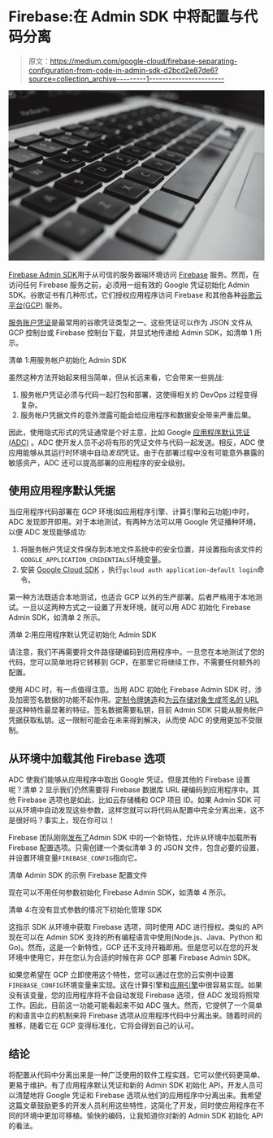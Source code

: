 # Firebase:在 Admin SDK 中将配置与代码分离

> 原文：<https://medium.com/google-cloud/firebase-separating-configuration-from-code-in-admin-sdk-d2bcd2e87de6?source=collection_archive---------1----------------------->

![](img/3792090230a81d453c78befc8e2a0535.png)

[Firebase Admin SDK](https://firebase.google.com/docs/admin/setup)用于从可信的服务器端环境访问 [Firebase](https://firebase.google.com/) 服务。然而，在访问任何 Firebase 服务之前，必须用一组有效的 Google 凭证初始化 Admin SDK。谷歌证书有几种形式，它们授权应用程序访问 Firebase 和其他各种[谷歌云平台(GCP)](https://cloud.google.com) 服务。

[服务账户凭证](https://cloud.google.com/compute/docs/access/service-accounts)是最常用的谷歌凭证类型之一。这些凭证可以作为 JSON 文件从 GCP 控制台或 Firebase 控制台下载，并显式地传递给 Admin SDK，如清单 1 所示。

清单 1:用服务帐户初始化 Admin SDK

虽然这种方法开始起来相当简单，但从长远来看，它会带来一些挑战:

1.  服务帐户凭证必须与代码一起打包和部署，这使得相关的 DevOps 过程变得复杂。
2.  服务帐户凭据文件的意外泄露可能会给应用程序和数据安全带来严重后果。

因此，使用隐式形式的凭证通常是个好主意，比如 Google [应用程序默认凭证(ADC)](https://developers.google.com/identity/protocols/application-default-credentials) 。ADC 使开发人员不必将有形的凭证文件与代码一起发送。相反，ADC 使应用能够从其运行时环境中自动*发现*凭证。由于在部署过程中没有可能意外暴露的敏感资产，ADC 还可以提高部署的应用程序的安全级别。

## 使用应用程序默认凭据

当应用程序代码部署在 GCP 环境(如应用程序引擎、计算引擎和云功能)中时，ADC 发现即开即用。对于本地测试，有两种方法可以用 Google 凭证播种环境，以便 ADC 发现能够成功:

1.  将服务帐户凭证文件保存到本地文件系统中的安全位置，并设置指向该文件的`GOOGLE_APPLICATION_CREDENTIALS`环境变量。
2.  安装 [Google Cloud SDK](https://cloud.google.com/sdk/) ，执行`gcloud auth application-default login`命令。

第一种方法既适合本地测试，也适合 GCP 以外的生产部署。后者严格用于本地测试。一旦以这两种方式之一设置了开发环境，就可以用 ADC 初始化 Firebase Admin SDK，如清单 2 所示。

清单 2:用应用程序默认凭证初始化 Admin SDK

请注意，我们不再需要将文件路径硬编码到应用程序中。一旦您在本地测试了您的代码，您可以简单地将它转移到 GCP，在那里它将继续工作，不需要任何额外的配置。

使用 ADC 时，有一点值得注意。当用 ADC 初始化 Firebase Admin SDK 时，涉及加密签名数据的功能不起作用。[定制令牌铸造](https://firebase.google.com/docs/auth/admin/create-custom-tokens)和[为云存储对象生成签名的 URL](https://cloud.google.com/storage/docs/access-control/create-signed-urls-program)是这种特性最显著的特征。签名数据需要私钥，目前 Admin SDK 只能从服务帐户凭据获取私钥。这一限制可能会在未来得到解决，从而使 ADC 的使用更加不受限制。

## 从环境中加载其他 Firebase 选项

ADC 使我们能够从应用程序中取出 Google 凭证。但是其他的 Firebase 设置呢？清单 2 显示我们仍然需要将 Firebase 数据库 URL 硬编码到应用程序中。其他 Firebase 选项也是如此，比如云存储桶和 GCP 项目 ID。如果 Admin SDK 可以从环境中自动发现这些参数，这样您就可以将代码从配置中完全分离出来，这不是很好吗？事实上，现在你可以！

Firebase 团队刚刚[发布了](https://firebase.google.com/support/releases#january_11_2018)Admin SDK 中的一个新特性，允许从环境中加载所有 Firebase 配置选项。只需创建一个类似清单 3 的 JSON 文件，包含必要的设置，并设置环境变量`FIREBASE_CONFIG`指向它。

清单 Admin SDK 的示例 Firebase 配置文件

现在可以不用任何参数初始化 Firebase Admin SDK，如清单 4 所示。

清单 4:在没有显式参数的情况下初始化管理 SDK

这指示 SDK 从环境中获取 Firebase 选项，同时使用 ADC 进行授权。类似的 API 现在可以在 Admin SDK 支持的所有编程语言中使用(Node.js、Java、Python 和 Go)。然而，这是一个新特性，GCP 还不支持开箱即用。但是您可以在您的开发环境中使用它，并在您认为合适的时候在非 GCP 部署 Firebase Admin SDK。

如果您希望在 GCP 立即使用这个特性，您可以通过在您的云实例中设置`FIREBASE_CONFIG`环境变量来实现。这在计算引擎和[应用引擎](https://cloud.google.com/appengine/docs/flexible/nodejs/configuring-your-app-with-app-yaml#Node.js_app_yaml_Defining_environment_variables)中很容易实现。如果没有该变量，您的应用程序将不会自动发现 Firebase 选项，但 ADC 发现将照常工作。因此，目前这一功能可能看起来不如 ADC 强大。然而，它提供了一个简单的和语言中立的机制来将 Firebase 选项从应用程序代码中分离出来。随着时间的推移，随着它在 GCP 变得标准化，它将会得到自己的认可。

## 结论

将配置从代码中分离出来是一种广泛使用的软件工程实践，它可以使代码更简单、更易于维护。有了应用程序默认凭证和新的 Admin SDK 初始化 API，开发人员可以清楚地将 Google 凭证和 Firebase 选项从他们的应用程序中分离出来。我希望这篇文章鼓励更多的开发人员利用这些特性，这简化了开发，同时使应用程序在不同的环境中更加可移植。愉快的编码，让我知道你对新的 Admin SDK 初始化 API 的看法。